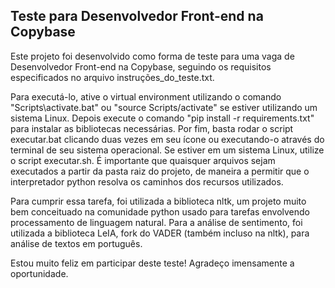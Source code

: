 ## Teste para Desenvolvedor Front-end na Copybase

Este projeto foi desenvolvido como forma de teste para uma vaga de Desenvolvedor Front-end na Copybase, seguindo os requisitos especificados no arquivo instruções_do_teste.txt.

Para executá-lo, ative o virtual environment utilizando o comando "Scripts\activate.bat" ou "source Scripts/activate" se estiver utilizando um sistema Linux. Depois execute o comando "pip install -r requirements.txt" para instalar as bibliotecas necessárias. Por fim, basta rodar o script executar.bat clicando duas vezes em seu ícone ou executando-o através do terminal de seu sistema operacional. Se estiver em um sistema Linux, utilize o script executar.sh. É importante que quaisquer arquivos sejam executados a partir da pasta raiz do projeto, de maneira a permitir que o interpretador python resolva os caminhos dos recursos utilizados.

Para cumprir essa tarefa, foi utilizada a biblioteca nltk, um projeto muito bem conceituado na comunidade python usado para tarefas envolvendo processamento de linguagem natural. Para a análise de sentimento, foi utilizada a biblioteca LeIA, fork do VADER (também incluso na nltk), para análise de textos em português.

Estou muito feliz em participar deste teste! Agradeço imensamente a oportunidade.
